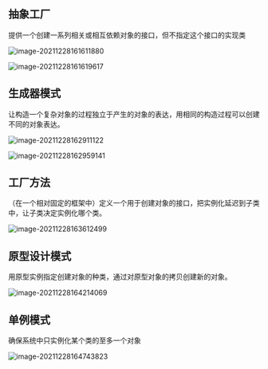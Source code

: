 ## 抽象工厂

提供一个创建一系列相关或相互依赖对象的接口，但不指定这个接口的实现类

![image-20211228161611880](https://ln-markdown-image-bucket.oss-cn-beijing.aliyuncs.com/img/image-20211228161611880.png)

![image-20211228161619617](https://ln-markdown-image-bucket.oss-cn-beijing.aliyuncs.com/img/image-20211228161619617.png)

## 生成器模式

让构造一个复杂对象的过程独立于产生的对象的表达，用相同的构造过程可以创建不同的对象表达。

![image-20211228162911122](https://ln-markdown-image-bucket.oss-cn-beijing.aliyuncs.com/img/image-20211228162911122.png)

![image-20211228162959141](https://ln-markdown-image-bucket.oss-cn-beijing.aliyuncs.com/img/image-20211228162959141.png)

## 工厂方法

（在一个相对固定的框架中）定义一个用于创建对象的接口，把实例化延迟到子类中，让子类决定实例化哪个类。

![image-20211228163612499](https://ln-markdown-image-bucket.oss-cn-beijing.aliyuncs.com/img/image-20211228163612499.png)

## 原型设计模式

用原型实例指定创建对象的种类，通过对原型对象的拷贝创建新的对象。

![image-20211228164214069](https://ln-markdown-image-bucket.oss-cn-beijing.aliyuncs.com/img/image-20211228164214069.png)

## 单例模式

确保系统中只实例化某个类的至多一个对象

![image-20211228164743823](https://ln-markdown-image-bucket.oss-cn-beijing.aliyuncs.com/img/image-20211228164743823.png)